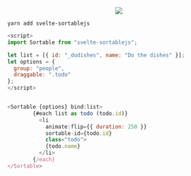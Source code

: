 <p align="center">
  <img  src="https://github.com/solidsnail/svelte-sortablejs/raw/master/docs/logo.png">
</p>


```
yarn add svelte-sortablejs
```

```js
<script>
import Sortable from "svelte-sortablejs";

let list = [{ id: "_dodishes", name: "Do the dishes" }];
let options = {
  group: "people",
  draggable: ".todo"
};
</script>


<Sortable {options} bind:list>
        {#each list as todo (todo.id)}
          <li
            animate:flip={{ duration: 250 }}
            sortable-id={todo.id}
            class="todo">
            {todo.name}
          </li>
        {/each}
</Sortable>
```
